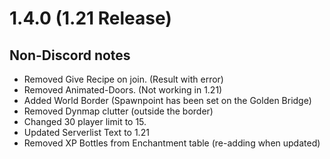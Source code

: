 # 1.4.0 (1.21 Release)

##

## Non-Discord notes

* Removed Give Recipe on join. (Result with error)
* Removed Animated-Doors. (Not working in 1.21)
* Added World Border (Spawnpoint has been set on the Golden Bridge)
* Removed Dynmap clutter (outside the border)
* Changed 30 player limit to 15.
* Updated Serverlist Text to 1.21
* Removed XP Bottles from Enchantment table (re-adding when updated)



